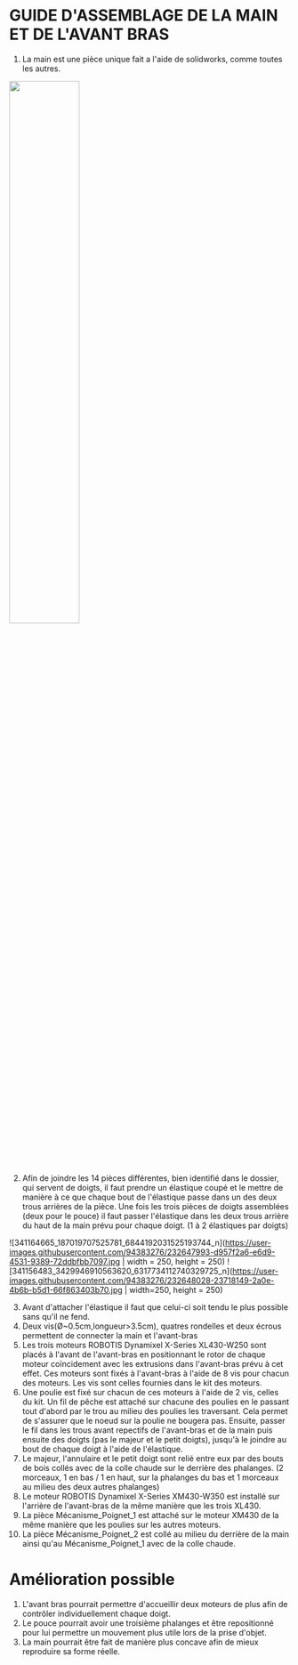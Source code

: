 
# GUIDE D'ASSEMBLAGE DE LA MAIN ET DE L'AVANT BRAS

1. La main est une pièce unique fait a l'aide de solidworks, comme toutes les autres.

<img src="https://user-images.githubusercontent.com/16319829/81180309-2b51f000-8fee-11ea-8a78-ddfe8c3412a7.png"
width=50% height=50%>

2. Afin de joindre les 14 pièces différentes, bien identifié dans le dossier, qui servent de doigts, il faut prendre un élastique coupé et le mettre de manière à ce que chaque bout de l'élastique passe dans un des deux trous arrières de la pièce. Une fois les trois pièces de doigts assemblées (deux pour le pouce) il faut passer l'élastique dans les deux trous arrière du haut de la main prévu pour chaque doigt. (1 à 2 élastiques par doigts) 

![341164665_187019707525781_6844192031525193744_n](https://user-images.githubusercontent.com/94383276/232647993-d957f2a6-e6d9-4531-9389-72ddbfbb7097.jpg | width = 250, height = 250)
![341156483_3429946910563620_6317734112740329725_n](https://user-images.githubusercontent.com/94383276/232648028-23718149-2a0e-4b6b-b5d1-66f863403b70.jpg | width=250, height = 250)

3. Avant d'attacher l'élastique il faut que celui-ci soit tendu le plus possible sans qu'il ne fend.
4. Deux vis(Ø~0.5cm,longueur>3.5cm), quatres rondelles et deux écrous permettent de connecter la main et l'avant-bras
5. Les trois moteurs ROBOTIS Dynamixel X-Series XL430-W250 sont placés à l'avant de l'avant-bras en positionnant le rotor de chaque moteur coïncidement avec les extrusions dans l'avant-bras prévu à cet effet. Ces moteurs sont fixés à l'avant-bras à l'aide de 8 vis pour chacun des moteurs. Les vis sont celles fournies dans le kit des moteurs. 
6. Une poulie est fixé sur chacun de ces moteurs à l'aide de 2 vis, celles du kit. Un fil de pêche est attaché sur chacune des poulies en le passant tout d'abord par le trou au milieu des poulies les traversant. Cela permet de s'assurer que le noeud sur la poulie ne bougera pas. Ensuite, passer le fil dans les trous avant repectifs de l'avant-bras et de la main puis ensuite des doigts (pas le majeur et le petit doigts), jusqu'à le joindre au bout de chaque doigt à l'aide de l'élastique.
7. Le majeur, l'annulaire et le petit doigt sont relié entre eux par des bouts de bois collés avec de la colle chaude sur le derrière des phalanges. (2 morceaux, 1 en bas / 1 en haut, sur la phalanges du bas et 1 morceaux au milieu des deux autres phalanges)
8. Le moteur ROBOTIS Dynamixel X-Series XM430-W350 est installé sur l'arrière de l'avant-bras de la même manière que les trois XL430.
9. La pièce Mécanisme_Poignet_1 est attaché sur le moteur XM430 de la même manière que les poulies sur les autres moteurs.
10. La pièce Mécanisme_Poignet_2 est collé au milieu du derrière de la main ainsi qu'au Mécanisme_Poignet_1 avec de la colle chaude.
 
# Amélioration possible 

1. L'avant bras pourrait permettre d'accueillir deux moteurs de plus afin de contrôler individuellement chaque doigt.
2. Le pouce pourrait avoir une troisième phalanges et être repositionné pour lui permettre un mouvement plus utile lors de la prise d'objet.
3. La main pourrait être fait de manière plus concave afin de mieux reproduire sa forme réelle. 

